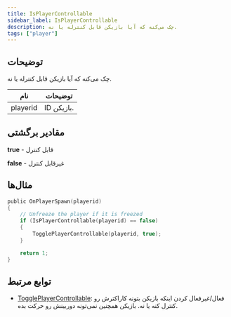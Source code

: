 ```yaml
---
title: IsPlayerControllable
sidebar_label: IsPlayerControllable
description: چک می‌کنه که آیا بازیکن قابل کنترله یا نه.
tags: ["player"]
---
```


<VersionWarn version='omp v1.1.0.2612' />

## توضیحات

چک می‌کنه که آیا بازیکن قابل کنترله یا نه.

| نام      | توضیحات          |
| -------- | ---------------- |
| playerid | ID بازیکن.       |

## مقادیر برگشتی

**true** - قابل کنترل

**false** - غیرقابل کنترل

## مثال‌ها

```c
public OnPlayerSpawn(playerid)
{
    // Unfreeze the player if it is freezed
    if (IsPlayerControllable(playerid) == false)
    {
        TogglePlayerControllable(playerid, true);
    }

    return 1;
}
```

## توابع مرتبط

- [TogglePlayerControllable](TogglePlayerControllable): فعال/غیرفعال کردن اینکه بازیکن بتونه کاراکترش رو کنترل کنه یا نه. بازیکن همچنین نمی‌تونه دوربینش رو حرکت بده.